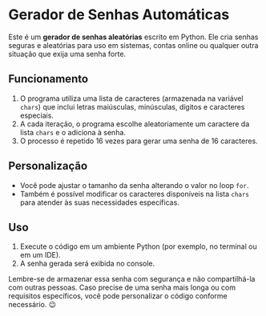 # Gerador de Senhas Automáticas

Este é um **gerador de senhas aleatórias** escrito em Python. Ele cria senhas seguras e aleatórias para uso em sistemas, contas online ou qualquer outra situação que exija uma senha forte.

## Funcionamento

1. O programa utiliza uma lista de caracteres (armazenada na variável `chars`) que inclui letras maiúsculas, minúsculas, dígitos e caracteres especiais.
2. A cada iteração, o programa escolhe aleatoriamente um caractere da lista `chars` e o adiciona à senha.
3. O processo é repetido 16 vezes para gerar uma senha de 16 caracteres.

## Personalização

- Você pode ajustar o tamanho da senha alterando o valor no loop `for`.
- Também é possível modificar os caracteres disponíveis na lista `chars` para atender às suas necessidades específicas.

## Uso

1. Execute o código em um ambiente Python (por exemplo, no terminal ou em um IDE).
2. A senha gerada será exibida no console.

Lembre-se de armazenar essa senha com segurança e não compartilhá-la com outras pessoas. Caso precise de uma senha mais longa ou com requisitos específicos, você pode personalizar o código conforme necessário. 😉
